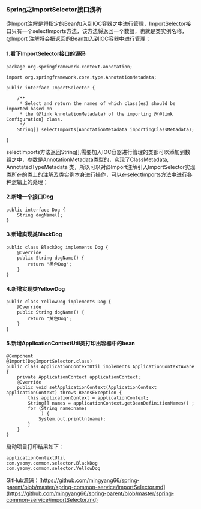 ### Spring之ImportSelector接口浅析

@Import注解是将指定的Bean加入到IOC容器之中进行管理，ImportSelector接口只有一个selectImports方法，该方法将返回一个数组，也就是类实例名称，@Import
注解将会把返回的Bean加入到IOC容器中进行管理；

#### 1.看下ImportSelector接口的源码

```
package org.springframework.context.annotation;

import org.springframework.core.type.AnnotationMetadata;

public interface ImportSelector {

	/**
	 * Select and return the names of which class(es) should be imported based on
	 * the {@link AnnotationMetadata} of the importing @{@link Configuration} class.
	 */
	String[] selectImports(AnnotationMetadata importingClassMetadata);

}
```

selectImports方法返回String[],需要加入IOC容器进行管理的类都可以添加到数组之中，参数是AnnotationMetadata类型的，实现了ClassMetadata,
AnnotatedTypeMetadata
类，所以可以对@Import注解引入ImportSelector实现类所在的类上的注解及类实例本身进行操作，可以在selectImports方法中进行各种逻辑上的处理；

#### 2.新增一个接口Dog

```
public interface Dog {
    String dogName();
}
```

#### 3.新增实现类BlackDog

```
public class BlackDog implements Dog {
    @Override
    public String dogName() {
        return "黑色Dog";
    }
}
```

#### 4.新增实现类YellowDog

```
public class YellowDog implements Dog {
    @Override
    public String dogName() {
        return "黄色Dog";
    }
}
```

#### 5.新增ApplicationContextUtil类打印出容器中的bean

```
@Component
@Import(DogImportSelector.class)
public class ApplicationContextUtil implements ApplicationContextAware {
    private ApplicationContext applicationContext;
    @Override
    public void setApplicationContext(ApplicationContext applicationContext) throws BeansException {
        this.applicationContext = applicationContext;
        String[] names = applicationContext.getBeanDefinitionNames() ;
        for (String name:names
             ) {
            System.out.println(name);
        }
    }
}
```

启动项目打印结果如下：

```
applicationContextUtil
com.yaomy.common.selector.BlackDog
com.yaomy.common.selector.YellowDog
```

GitHub源码：[https://github.com/mingyang66/spring-parent/blob/master/spring-common-service/importSelector.md](https://github.com/mingyang66/spring-parent/blob/master/spring-common-service/importSelector.md)